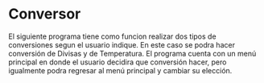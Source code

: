 # Conversor 
El siguiente programa tiene como funcion realizar dos tipos de conversiones segun el usuario indique. En este caso se podra hacer conversión de Divisas y de Temperatura.
El programa cuenta con un menú principal en donde el usuario decidira que conversión hacer, pero igualmente podra regresar al menú principal y cambiar su elección.
